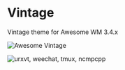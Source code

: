 
Vintage
=======

Vintage theme for Awesome WM 3.4.x

![Awesome Vintage](https://raw.github.com/romockee/vintage/master/screenshots/vintage1.png)


![urxvt, weechat, tmux, ncmpcpp](https://raw.github.com/romockee/vintage/master/screenshots/vintage2.png)
